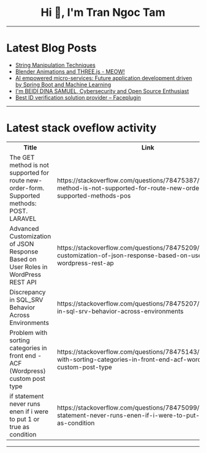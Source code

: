 <h1 align="center">Hi 👋, I'm Tran Ngoc Tam</h1>

---

# Latest Blog Posts 
<!-- BLOG-POST-LIST:START -->
- [String Manipulation Techniques](https://dev.to/ivstudio/string-manipulation-techniques-2ecn)
- [Blender Animations and THREE.js - MEOW!](https://dev.to/annavi11arrea1/blender-animations-and-threejs-meow-46i1)
- [AI empowered micro-services: Future application development driven by Spring Boot and Machine Learning](https://dev.to/shingaiz/ai-empowered-micro-services-future-application-development-driven-by-spring-boot-and-machine-learning-2a9b)
- [I&#39;m BEIDI DINA SAMUEL, Cybersecurity and Open Source Enthusiast](https://dev.to/samglish/im-beidi-dina-samuel-cybersecurity-and-open-source-enthusiast-4a3h)
- [Best ID verification solution provider – Faceplugin](https://dev.to/faceplugin/best-id-verification-solution-provider-faceplugin-1pb)
<!-- BLOG-POST-LIST:END -->

---

# Latest stack oveflow activity
<table>
  <tr><th>Title</th><th>Link</th></tr>
  <!-- STACKOVERFLOW:START --><tr><td>The GET method is not supported for route new-order-form. Supported methods: POST. LARAVEL</td><td>https://stackoverflow.com/questions/78475387/the-get-method-is-not-supported-for-route-new-order-form-supported-methods-pos</td></tr><tr><td>Advanced Customization of JSON Response Based on User Roles in WordPress REST API</td><td>https://stackoverflow.com/questions/78475209/advanced-customization-of-json-response-based-on-user-roles-in-wordpress-rest-ap</td></tr><tr><td>Discrepancy in SQL_SRV Behavior Across Environments</td><td>https://stackoverflow.com/questions/78475207/discrepancy-in-sql-srv-behavior-across-environments</td></tr><tr><td>Problem with sorting categories in front end - ACF &lpar;Wordpress&rpar; custom post type</td><td>https://stackoverflow.com/questions/78475143/problem-with-sorting-categories-in-front-end-acf-wordpress-custom-post-type</td></tr><tr><td>if statement never runs enen if i were to put 1 or true as condition</td><td>https://stackoverflow.com/questions/78475099/if-statement-never-runs-enen-if-i-were-to-put-1-or-true-as-condition</td></tr><!-- STACKOVERFLOW:END -->
</table>

---


